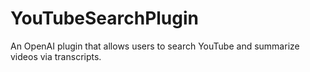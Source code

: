 # YouTubeSearchPlugin
An OpenAI plugin that allows users to search YouTube and summarize videos via transcripts.
